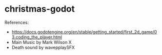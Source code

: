 # christmas-godot

References:

- https://docs.godotengine.org/en/stable/getting_started/first_2d_game/03.coding_the_player.html
- Main Music by Mark Wilson X
- Death sound by wavepplaySFX

